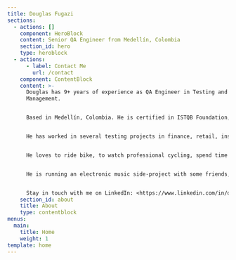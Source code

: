 ```yaml
---
title: Douglas Fugazi
sections:
  - actions: []
    component: HeroBlock
    content: Senior QA Engineer from Medellín, Colombia
    section_id: hero
    type: heroblock
  - actions:
      - label: Contact Me
        url: /contact
    component: ContentBlock
    content: >-
      Douglas has 9+ years of experience as QA Engineer in Testing and Projects
      Management.  


      Based in Medellín, Colombia. He is certified in ISTQB Foundation, IBM Developer and a Certified Scrum Master. He has a Master (MSc) degree in Technology Management & Innovation at Pontifical Bolivarian University (UPB). 


      He has worked in several testing projects in finance, retail, insurance, media OTT, e-commerce, telecommunications and banking companies, with knowledge of testing techniques/methodologies and how to apply them, as well taking the project from the planning, design, development, administration and execution, achieving the goals and objectives that are expected by the business in the implementation of IT solutions. Moreover, he is a passionate about Software Testing Technologies.


      He loves to ride bike, to watch professional cycling, spend time with his family and to listen electronic music. 


      He is running an electronic music side-project with some friends, take a listen: [www.monofonicos.net](http://monofonicos.net)


      Stay in touch with me on LinkedIn: <https://www.linkedin.com/in/douglasfugazi/>
    section_id: about
    title: About
    type: contentblock
menus:
  main:
    title: Home
    weight: 1
template: home
---
```


